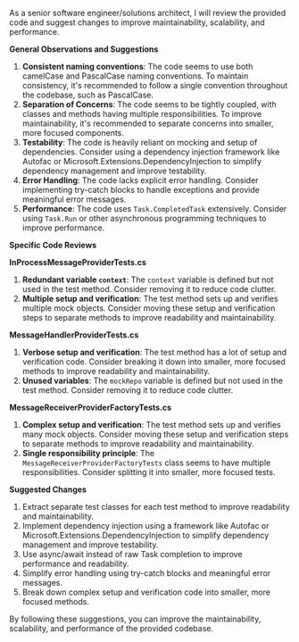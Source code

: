 As a senior software engineer/solutions architect, I will review the provided code and suggest changes to improve maintainability, scalability, and performance.

**General Observations and Suggestions**

1. **Consistent naming conventions**: The code seems to use both camelCase and PascalCase naming conventions. To maintain consistency, it's recommended to follow a single convention throughout the codebase, such as PascalCase.
2. **Separation of Concerns**: The code seems to be tightly coupled, with classes and methods having multiple responsibilities. To improve maintainability, it's recommended to separate concerns into smaller, more focused components.
3. **Testability**: The code is heavily reliant on mocking and setup of dependencies. Consider using a dependency injection framework like Autofac or Microsoft.Extensions.DependencyInjection to simplify dependency management and improve testability.
4. **Error Handling**: The code lacks explicit error handling. Consider implementing try-catch blocks to handle exceptions and provide meaningful error messages.
5. **Performance**: The code uses `Task.CompletedTask` extensively. Consider using `Task.Run` or other asynchronous programming techniques to improve performance.

**Specific Code Reviews**

**InProcessMessageProviderTests.cs**

1. **Redundant variable `context`**: The `context` variable is defined but not used in the test method. Consider removing it to reduce code clutter.
2. **Multiple setup and verification**: The test method sets up and verifies multiple mock objects. Consider moving these setup and verification steps to separate methods to improve readability and maintainability.

**MessageHandlerProviderTests.cs**

1. **Verbose setup and verification**: The test method has a lot of setup and verification code. Consider breaking it down into smaller, more focused methods to improve readability and maintainability.
2. **Unused variables**: The `mockRepo` variable is defined but not used in the test method. Consider removing it to reduce code clutter.

**MessageReceiverProviderFactoryTests.cs**

1. **Complex setup and verification**: The test method sets up and verifies many mock objects. Consider moving these setup and verification steps to separate methods to improve readability and maintainability.
2. **Single responsibility principle**: The `MessageReceiverProviderFactoryTests` class seems to have multiple responsibilities. Consider splitting it into smaller, more focused tests.

**Suggested Changes**

1. Extract separate test classes for each test method to improve readability and maintainability.
2. Implement dependency injection using a framework like Autofac or Microsoft.Extensions.DependencyInjection to simplify dependency management and improve testability.
3. Use async/await instead of raw Task completion to improve performance and readability.
4. Simplify error handling using try-catch blocks and meaningful error messages.
5. Break down complex setup and verification code into smaller, more focused methods.

By following these suggestions, you can improve the maintainability, scalability, and performance of the provided codebase.